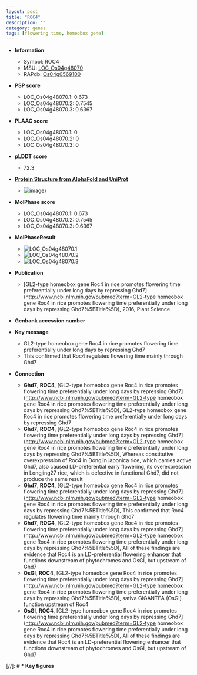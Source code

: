 ```yaml
---
layout: post
title: "ROC4"
description: ""
category: genes
tags: [flowering time, homeobox gene]
---
```


* **Information**  
    + Symbol: ROC4  
    + MSU: [LOC_Os04g48070](http://rice.plantbiology.msu.edu/cgi-bin/ORF_infopage.cgi?orf=LOC_Os04g48070)  
    + RAPdb: [Os04g0569100](http://rapdb.dna.affrc.go.jp/viewer/gbrowse_details/irgsp1?name=Os04g0569100)  

* **PSP score**  
    + LOC_Os04g48070.1: 0.673 
    + LOC_Os04g48070.2: 0.7545 
    + LOC_Os04g48070.3: 0.6367 

* **PLAAC score**  
    + LOC_Os04g48070.1: 0 
    + LOC_Os04g48070.2: 0 
    + LOC_Os04g48070.3: 0 

* **pLDDT score**
    + 72.3

* **[Protein Structure from AlphaFold and UniProt](https://www.uniprot.org/uniprotkb/Q7Y0V9/entry#structure)**
    + ![image](https://ricepsp.github.io/images/Q7/AF-Q7Y0V9-F1.png))

* **MolPhase score**
    + LOC_Os04g48070.1: 0.673
    + LOC_Os04g48070.2: 0.7545
    + LOC_Os04g48070.3: 0.6367

* **MolPhaseResult**
    + ![LOC_Os04g48070.1](https://ricepsp.github.io/pictures/LOC_Os04g/LOC_Os04g48070.1.png)
    + ![LOC_Os04g48070.2](https://ricepsp.github.io/pictures/LOC_Os04g/LOC_Os04g48070.2.png)
    + ![LOC_Os04g48070.3](https://ricepsp.github.io/pictures/LOC_Os04g/LOC_Os04g48070.3.png)

* **Publication**  
    + [GL2-type homeobox gene Roc4 in rice promotes flowering time preferentially under long days by repressing Ghd7](http://www.ncbi.nlm.nih.gov/pubmed?term=GL2-type homeobox gene Roc4 in rice promotes flowering time preferentially under long days by repressing Ghd7%5BTitle%5D), 2016, Plant Science.

* **Genbank accession number**  

* **Key message**  
    + GL2-type homeobox gene Roc4 in rice promotes flowering time preferentially under long days by repressing Ghd7
    + This confirmed that Roc4 regulates flowering time mainly through Ghd7

* **Connection**  
    + __Ghd7__, __ROC4__, [GL2-type homeobox gene Roc4 in rice promotes flowering time preferentially under long days by repressing Ghd7](http://www.ncbi.nlm.nih.gov/pubmed?term=GL2-type homeobox gene Roc4 in rice promotes flowering time preferentially under long days by repressing Ghd7%5BTitle%5D), GL2-type homeobox gene Roc4 in rice promotes flowering time preferentially under long days by repressing Ghd7
    + __Ghd7__, __ROC4__, [GL2-type homeobox gene Roc4 in rice promotes flowering time preferentially under long days by repressing Ghd7](http://www.ncbi.nlm.nih.gov/pubmed?term=GL2-type homeobox gene Roc4 in rice promotes flowering time preferentially under long days by repressing Ghd7%5BTitle%5D), Whereas constitutive overexpression of Roc4 in Dongjin japonica rice, which carries active Ghd7, also caused LD-preferential early flowering, its overexpression in Longjing27 rice, which is defective in functional Ghd7, did not produce the same result
    + __Ghd7__, __ROC4__, [GL2-type homeobox gene Roc4 in rice promotes flowering time preferentially under long days by repressing Ghd7](http://www.ncbi.nlm.nih.gov/pubmed?term=GL2-type homeobox gene Roc4 in rice promotes flowering time preferentially under long days by repressing Ghd7%5BTitle%5D), This confirmed that Roc4 regulates flowering time mainly through Ghd7
    + __Ghd7__, __ROC4__, [GL2-type homeobox gene Roc4 in rice promotes flowering time preferentially under long days by repressing Ghd7](http://www.ncbi.nlm.nih.gov/pubmed?term=GL2-type homeobox gene Roc4 in rice promotes flowering time preferentially under long days by repressing Ghd7%5BTitle%5D), All of these findings are evidence that Roc4 is an LD-preferential flowering enhancer that functions downstream of phytochromes and OsGI, but upstream of Ghd7
    + __OsGI__, __ROC4__, [GL2-type homeobox gene Roc4 in rice promotes flowering time preferentially under long days by repressing Ghd7](http://www.ncbi.nlm.nih.gov/pubmed?term=GL2-type homeobox gene Roc4 in rice promotes flowering time preferentially under long days by repressing Ghd7%5BTitle%5D), sativa GIGANTEA (OsGI) function upstream of Roc4
    + __OsGI__, __ROC4__, [GL2-type homeobox gene Roc4 in rice promotes flowering time preferentially under long days by repressing Ghd7](http://www.ncbi.nlm.nih.gov/pubmed?term=GL2-type homeobox gene Roc4 in rice promotes flowering time preferentially under long days by repressing Ghd7%5BTitle%5D), All of these findings are evidence that Roc4 is an LD-preferential flowering enhancer that functions downstream of phytochromes and OsGI, but upstream of Ghd7

[//]: # * **Key figures**  


